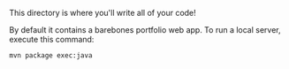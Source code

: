 This directory is where you'll write all of your code!

By default it contains a barebones portfolio web app. To run a local server,
execute this command:

```
mvn package exec:java
```
